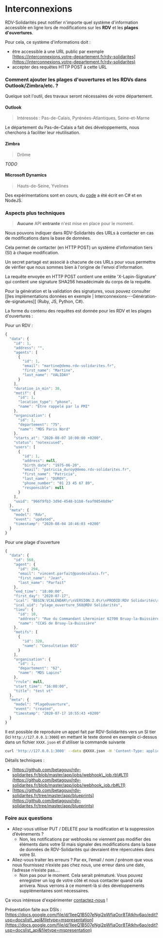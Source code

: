 # Interconnexions

RDV-Solidarités peut notifier n'importe quel système d'information accessible en ligne lors de modifications sur les **RDV** et les **plages d'ouvertures**.

Pour cela, ce système d'informations doit :

* être accessible à une URL public par exemple [https://interconnexions.votre-departement.fr/rdv-solidarites](https://interconnexions.votre-departement.fr/rdv-solidarites)
* accepter des requêtes HTTP POST à cette URL

### Comment ajouter les plages d'ouvertures et les RDVs dans Outlook/Zimbra/etc. ?

Quelque soit l'outil, des travaux seront nécessaires de votre département.

#### Outlook

> Intéressés : Pas-de-Calais, Pyrénées-Atlantiques, Seine-et-Marne

Le département du Pas-de-Calais a fait des développements, nous cherchons à faciliter leur réutilisation.

#### Zimbra

> Drôme

_TODO_

#### Microsoft Dynamics

> Hauts-de-Seine, Yvelines

Des expérimentations sont en cours, du [code](https://github.com/guillett/webhook) a été écrit en C\# et en NodeJS.

### Aspects plus techniques

> **Aucune** API **entrante** n'est mise en place pour le moment.

Nous pouvons indiquer dans RDV-Solidarités des URLs à contacter en cas de modifications dans la base de données.

Cela permet de contacter \(en HTTP POST\) un système d'information tiers \(SI\) à chaque modification.

Un secret partagé est associé à chacune de ces URLs pour vous permettre de vérifier que nous sommes bien à l'origine de l'envoi d'information.

La requête envoyée en HTTP POST contient une entête 'X-Lapin-Signature' qui contient une signature SHA256 hexadécimale du corps de la requête.

Pour la génération et la validation des signatures, vous pouvez consulter \[\[les implémentations données en exemple \| Interconnexions---Génération-de-signatures\]\] \(Ruby, JS, Python, C\#\).

La forme du contenu des requêtes est donnée pour les RDV et les plages d'ouvertures :

Pour un RDV :

```javascript
{
  "data": {
    "id": 1,
    "address": "",
    "agents": [
      {
        "id": 1,
        "email": "martine@demo.rdv-solidarites.fr",
        "first_name": "Martine",
        "last_name": "VALIDAY"
      }
    ],
    "duration_in_min": 30,
    "motif": {
      "id": 1,
      "location_type": "phone",
      "name": "Être rappelé par la PMI"
    },
    "organisation": {
      "id": 1,
      "departement": "75",
      "name": "MDS Paris Nord"
    },
    "starts_at": "2020-08-07 10:00:00 +0200",
    "status": "notexcused",
    "users": [
      {
        "id": 1,
        "address": null,
        "birth_date": "1975-06-20",
        "email": "patricia_duroy@demo.rdv-solidarites.fr",
        "first_name": "Patricia",
        "last_name": "DUROY",
        "phone_number": "01 23 45 67 89",
        "responsible": null
      }
    ],
    "uuid": "966f9fb3-3d9d-4548-b1b8-feaf08548d9e"
  },
  "meta": {
    "model": "Rdv",
    "event": "updated",
    "timestamp": "2020-08-04 10:46:03 +0200"
  }
}
```

Pour une plage d'ouverture

```javascript
{
  "data": {
    "id": 568,
    "agent": {
      "id": 294,
      "email": "vincent.parfait@pasdecalais.fr",
      "first_name": "Jean",
      "last_name": "Parfait"
    },
    "end_time": "18:00:00",
    "first_day": "2020-07-17",
    "ical": "BEGIN:VCALENDAR\r\nVERSION:2.0\r\nPRODID:RDV Solidarités\r\nCALSCALE:GREGORIAN\r\nMETHOD:REQUEST\r\nBEGIN:VTIMEZONE\r\nTZID:Europe/Paris\r\nBEGIN:DAYLIGHT\r\nDTSTART:20200329T030000\r\nTZOFFSETFROM:+0100\r\nTZOFFSETTO:+0200\r\nRRULE:FREQ=YEARLY;BYDAY=-1SU;BYMONTH=3\r\nTZNAME:CEST\r\nEND:DAYLIGHT\r\nBEGIN:STANDARD\r\nDTSTART:20201025T020000\r\nTZOFFSETFROM:+0200\r\nTZOFFSETTO:+0100\r\nRRULE:FREQ=YEARLY;BYDAY=-1SU;BYMONTH=10\r\nTZNAME:CET\r\nEND:STANDARD\r\nEND:VTIMEZONE\r\nBEGIN:VEVENT\r\nDTSTAMP:20200717T085543Z\r\nUID:plage_ouverture_568@RDV Solidarités\r\nDTSTART;TZID=Europe/Paris:20200717T160000\r\nDTEND;TZID=Europe/Paris:20200717T180000\r\nCLASS:PUBLIC\r\nDESCRIPTION:\r\nLOCATION:Rue du Commandant Lherminier 62700 Bruay-la-Buissière\r\nSUMMARY:RDV Solidarités test vt\r\nATTENDEE:mailto:vincent.parfait@pasdecalais.fr\r\nEND:VEVENT\r\nEND:VCALENDAR\r\n",
    "ical_uid": "plage_ouverture_568@RDV Solidarités",
    "lieu": {
      "id": 10,
      "address": "Rue du Commandant Lherminier 62700 Bruay-la-Buissière",
      "name": "CCAS de Bruay-la-Buissière"
    },
    "motifs": [
      {
        "id": 320,
        "name": "Consultation BCG"
      }
    ],
    "organisation": {
      "id": 1,
      "departement": "62",
      "name": "MDS Lapins"
    },
    "rrule": null,
    "start_time": "16:00:00",
    "title": "test vt"
  },
  "meta": {
    "model": "PlageOuverture",
    "event": "created",
    "timestamp": "2020-07-17 10:55:43 +0200"
  }
}
```

Il est possible de reproduire un appel fait par RDV-Solidarités vers un SI tier \(ici `http://127.0.0.1:3000`\) en mettant le texte donné en exemple ci-dessus dans un fichier `XXXX.json` et d'utiliser la commande suivante

```bash
curl 'http://127.0.0.1:3000' --data @XXXX.json -H 'Content-Type: application/json; charset=utf-8'
```

Détails techniques :

* [https://github.com/betagouv/rdv-solidarites.fr/blob/master/app/jobs/webhook\_job.rb\#L11](https://github.com/betagouv/rdv-solidarites.fr/blob/master/app/jobs/webhook_job.rb#L11)
* [https://github.com/betagouv/rdv-solidarites.fr/tree/master/app/blueprints](https://github.com/betagouv/rdv-solidarites.fr/tree/master/app/blueprints)

### Foire aux questions

* Allez-vous utiliser PUT / DELETE pour la modification et la suppression d’évènements ?
  * Non, les notifications par webhooks ne viennent pas modifier des éléments dans votre SI mais signaler des modifications dans la base de données de RDV-Solidarités qui devraient être répercutées dans votre SI.
* Allez-vous traiter les erreurs ? Par ex, l’email / nom / prénom que vous nous fournissez n’existe pas chez nous, une erreur dans une date, l’adresse n’existe pas….
  * Non pas pour le moment. Cela serait prématuré. Vous pouvez enregistrer un log de votre côté et nous contacter quand cela arrivera. Nous verrons à ce moment-là si des développements supplémentaires sont nécessaires.

Ça vous intéresse d'expérimenter [contactez-nous](contact@rdv-solidarites.fr) !

Présentation faite aux DSIs : [https://docs.google.com/file/d/1leeQ1B507eNgi2pWfjaOor8TAtkhv6ao/edit?usp=docslist\_api&filetype=mspresentation](https://docs.google.com/file/d/1leeQ1B507eNgi2pWfjaOor8TAtkhv6ao/edit?usp=docslist_api&filetype=mspresentation)

